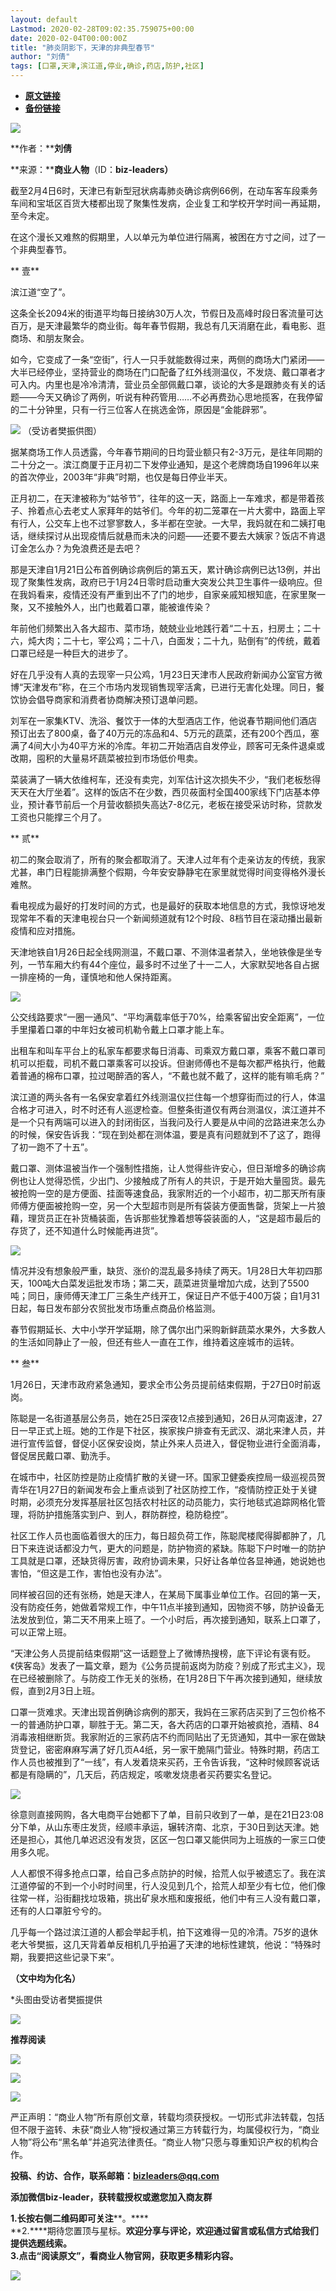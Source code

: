 ```yaml
---
layout: default
Lastmod: 2020-02-28T09:02:35.759075+00:00
date: 2020-02-04T00:00:00Z
title: "肺炎阴影下，天津的非典型春节"
author: "刘倩"
tags: [口罩,天津,滨江道,停业,确诊,药店,防护,社区]
---
```


* [**原文链接**](http://mp.weixin.qq.com/s?__biz=MzIyNzEyNTYyNA==&mid=2650022935&idx=1&sn=3f4c596dace4bf44d383e4c884892bd9&chksm=f0657400c712fd16a8f43fcdc268c098387e84308f958262774241fd2d99139bac55deae6335#rd)
* [**备份链接**](http://archive.ph/MX5wl)


  

![](/images/post/21a6bd0e9cc475132fa1f02efbd81f62.jpg)

**作者：****刘倩**

**来源：******商业人物****（ID：****biz-leaders）****

  

截至2月4日6时，天津已有新型冠状病毒肺炎确诊病例66例，在动车客车段乘务车间和宝坻区百货大楼都出现了聚集性发病，企业复工和学校开学时间一再延期，至今未定。

在这个漫长又难熬的假期里，人以单元为单位进行隔离，被困在方寸之间，过了一个非典型春节。

  

** 壹**

滨江道“空了”。

这条全长2094米的街道平均每日接纳30万人次，节假日及高峰时段日客流量可达百万，是天津最繁华的商业街。每年春节假期，我总有几天消磨在此，看电影、逛商场、和朋友聚会。

如今，它变成了一条“空街”，行人一只手就能数得过来，两侧的商场大门紧闭——大半已经停业，坚持营业的商场在门口配备了红外线测温仪，不发烧、戴口罩者才可入内。内里也是冷冷清清，营业员全部佩戴口罩，谈论的大多是跟肺炎有关的话题——今天又确诊了两例，听说有种药管用……不必再费劲心思地揽客，在我停留的二十分钟里，只有一行三位客人在挑选金饰，原因是“金能辟邪”。

  

![](/images/post/a262561c40b38a4c1a087aa9efd3c476.jpg) （受访者樊振供图）

  

据某商场工作人员透露，今年春节期间的日均营业额只有2-3万元，是往年同期的二十分之一。滨江商厦于正月初二下发停业通知，是这个老牌商场自1996年以来的首次停业，2003年“非典”时期，也仅是每日停业半天。

  

正月初二，在天津被称为“姑爷节”，往年的这一天，路面上一车难求，都是带着孩子、拎着点心去老丈人家拜年的姑爷们。今年的初二笼罩在一片大雾中，路面上罕有行人，公交车上也不过寥寥数人，多半都在空驶。一大早，我妈就在和二姨打电话，继续探讨从出现疫情后就悬而未决的问题——还要不要去大姨家？饭店不肯退订金怎么办？为免浪费还是去吧？  

  

那是天津自1月21日公布首例确诊病例后的第五天，累计确诊病例已达13例，并出现了聚集性发病，政府已于1月24日零时启动重大突发公共卫生事件一级响应。但在我妈看来，疫情还没有严重到出不了门的地步，自家亲戚知根知底，在家里聚一聚，又不接触外人，出门也戴着口罩，能被谁传染？

  

年前他们频繁出入各大超市、菜市场，兢兢业业地践行着“二十五，扫房土；二十六，炖大肉；二十七，宰公鸡；二十八，白面发；二十九，贴倒有”的传统，戴着口罩已经是一种巨大的进步了。  

  

好在几乎没有人真的去现宰一只公鸡，1月23日天津市人民政府新闻办公室官方微博“天津发布”称，在三个市场内发现销售现宰活禽，已进行无害化处理。同日，餐饮协会倡导商家和消费者协商解决预订退单问题。  

刘军在一家集KTV、洗浴、餐饮于一体的大型酒店工作，他说春节期间他们酒店预订出去了800桌，备了40万元的冻品和4、5万元的蔬菜，还有200个西瓜，塞满了4间大小为40平方米的冷库。年初二开始酒店自发停业，顾客可无条件退桌或改期，囤积的大量易坏蔬菜被拉到市场低价甩卖。

菜装满了一辆大依维柯车，还没有卖完，刘军估计这次损失不少，“我们老板愁得天天在大厅坐着”。这样的饭店不在少数，西贝莜面村全国400家线下门店基本停业，预计春节前后一个月营收额损失高达7-8亿元，老板在接受采访时称，贷款发工资也只能撑三个月了。

  

** 贰**

初二的聚会取消了，所有的聚会都取消了。天津人过年有个走亲访友的传统，我家尤甚，串门日程能排满整个假期，今年安安静静宅在家里就觉得时间变得格外漫长难熬。  

看电视成为最好的打发时间的方式，也是最好的获取本地信息的方式，我惊讶地发现常年不看的天津电视台只一个新闻频道就有12个时段、8档节目在滚动播出最新疫情和应对措施。  

天津地铁自1月26日起全线网测温，不戴口罩、不测体温者禁入，坐地铁像是坐专列，一节车厢大约有44个座位，最多时不过坐了十一二人，大家默契地各自占据一排座椅的一角，谨慎地和他人保持距离。

![](/images/post/422c601e0729d0941d38f8074e3c86e3.jpg)

公交线路要求“一圈一通风”、“平均满载率低于70%，给乘客留出安全距离”，一位手里攥着口罩的中年妇女被司机勒令戴上口罩才能上车。  

出租车和叫车平台上的私家车都要求每日消毒、司乘双方戴口罩，乘客不戴口罩司机可以拒载，司机不戴口罩乘客可以投诉。但谢师傅也不是每次都严格执行，他戴着普通的棉布口罩，拉过喝醉酒的客人，“不戴也就不戴了，这样的能有嘛毛病？”

滨江道的两头各有一名保安拿着红外线测温仪拦住每一个想穿街而过的行人，体温合格才可进入，时不时还有人巡逻检查。但整条街道仅有两台测温仪，滨江道并不是一个只有两端可以进入的封闭街区，当我问及行人要是从中间的岔路进来怎么办的时候，保安告诉我：“现在到处都在测体温，要是真有问题就到不了这了，跑得了初一跑不了十五”。

戴口罩、测体温被当作一个强制性措施，让人觉得些许安心，但日渐增多的确诊病例也让人觉得恐慌，少出门、少接触成了所有人的共识，于是开始大量囤货。最先被抢购一空的是方便面、挂面等速食品，我家附近的一个小超市，初二那天所有康师傅方便面被抢购一空，另一个大型超市则是所有袋装方便面售罄，货架上一片狼藉，理货员正在补货桶装面，告诉那些犹豫着想等袋装面的人，“这是超市最后的存货了，还不知道什么时候能再进货”。

![](/images/post/436262e8d281e81eb30ef00280f7a854.jpg)

情况并没有想象般严重，缺货、涨价的混乱最多持续了两天。1月28日大年初四那天，100吨大白菜发运批发市场；第二天，蔬菜进货量增加六成，达到了5500吨；同日，康师傅天津工厂三条生产线开工，保证日产不低于400万袋；自1月31日起，每日发布部分农贸批发市场重点商品价格监测。

春节假期延长、大中小学开学延期，除了偶尔出门采购新鲜蔬菜水果外，大多数人的生活如同静止了一般，但还有些人一直在工作，维持着这座城市的运转。

  

** 叁**

  

1月26日，天津市政府紧急通知，要求全市公务员提前结束假期，于27日0时前返岗。

陈聪是一名街道基层公务员，她在25日深夜12点接到通知，26日从河南返津，27日一早正式上班。她的工作是下社区，挨家挨户排查有无武汉、湖北来津人员，并进行宣传监督，督促小区保安设岗，禁止外来人员进入，督促物业进行全面消毒，督促居民戴口罩、勤洗手。

在城市中，社区防控是防止疫情扩散的关键一环。国家卫健委疾控局一级巡视员贺青华在1月27日的新闻发布会上重点谈到了社区防控工作，“疫情防控正处于关键时期，必须充分发挥基层社区包括农村社区的动员能力，实行地毯式追踪网格化管理，将防护措施落实到户、到人，群防群控，稳防稳控”。

社区工作人员也面临着很大的压力，每日超负荷工作，陈聪爬楼爬得脚都肿了，几日下来连说话都没力气，更大的问题是，防护物资的紧缺。陈聪下户时唯一的防护工具就是口罩，还缺货得厉害，政府协调未果，只好让各单位各显神通，她说她也害怕，“但这是工作，害怕也没有办法”。

同样被召回的还有张杨，她是天津人，在某局下属事业单位工作。召回的第一天，没有防疫任务，她做着常规工作，中午11点半接到通知，因物资不够，防护设备无法发放到位，第二天不用来上班了。一个小时后，再次接到通知，联系上口罩了，可以正常上班。

“天津公务人员提前结束假期”这一话题登上了微博热搜榜，底下评论有褒有贬。《侠客岛》发表了一篇文章，题为《公务员提前返岗为防疫？别成了形式主义》，现在已经被删除了。与防疫工作无关的张杨，在1月28日下午再次接到通知，继续放假，直到2月3日上班。

口罩一货难求。天津出现首例确诊病例的那天，我妈在三家药店买到了三包价格不一的普通防护口罩，聊胜于无。第二天，各大药店的口罩开始被疯抢，酒精、84消毒液相继断货。我家附近的三家药店不约而同贴出了无货通知，其中一家在做缺货登记，密密麻麻写满了好几页A4纸，另一家干脆隔门营业。特殊时期，药店工作人员也被推到了“一线”，有人发着烧来买药，王令告诉我，“这种时候顾客说话都是有隐瞒的”，几天后，药店规定，咳嗽发烧患者买药要实名登记。

![](/images/post/da6bda90c7a67a93d7e4b949eb05fb2e.jpg)

徐意则直接网购，各大电商平台她都下了单，目前只收到了一单，是在21日23:08分下单，从山东枣庄发货，经顺丰承运，辗转济南、北京，于30日到达天津。她还是担心，其他几单迟迟没有发货，区区一包口罩又能供同为上班族的一家三口使用多久呢。

人人都恨不得多抢点口罩，给自己多点防护的时候，拾荒人似乎被遗忘了。我在滨江道停留的不到一个小时时间里，行人没见到几个，拾荒人却至少有七位，他们像往常一样，沿街翻找垃圾箱，挑出矿泉水瓶和废报纸，他们中有三人没有戴口罩，还有的人口罩脏兮兮的。

几乎每一个路过滨江道的人都会举起手机，拍下这难得一见的冷清。75岁的退休老大爷樊振，这几天背着单反相机几乎拍遍了天津的地标性建筑，他说：“特殊时期，我要把这些记录下来”。

**（文中均为化名）**

\*头图由受访者樊振提供  

![](/images/post/c86a469ea5f468c52f90628de527647f.jpg)

  

  

  

  

  

  

  

  

  

**推荐阅读**

[![](/images/post/5989fc73037bbf61acb403bcae740f88.jpg)](http://mp.weixin.qq.com/s?__biz=MzIyNzEyNTYyNA==&mid=2650022913&idx=1&sn=1ad4438caaf2deedafd8b71b98d69555&chksm=f0657416c712fd00b0663646b1773afb335121cd6bcf1483d993d889bceb758e42d4a4587702&scene=21#wechat_redirect)

[![](/images/post/16ed586c0c7be4b645e8083a609674f1.jpg)](http://mp.weixin.qq.com/s?__biz=MzIyNzEyNTYyNA==&mid=2650022869&idx=1&sn=1b0dcd2f3b5639643f0748acba3ead6c&chksm=f06573c2c712fad4e94725f0c2941d116a6ed9129488264ccd887f289e52a668910fa8d9360c&scene=21#wechat_redirect)

[![](/images/post/3c393973f4c60b816a667024c3cf31e4.jpg)](http://mp.weixin.qq.com/s?__biz=MzIyNzEyNTYyNA==&mid=2650022889&idx=1&sn=66ceed2301ba99d21f2631462c9a0ecd&chksm=f06573fec712fae8c6cc1affdb239a96987894c39a552742e3c102a29b21bc1cfd091773df92&scene=21#wechat_redirect)

严正声明：“商业人物”所有原创文章，转载均须获授权。一切形式非法转载，包括但不限于盗转、未获“商业人物”授权通过第三方转载行为，均属侵权行为，“商业人物”将公布“黑名单”并追究法律责任。“商业人物”只愿与尊重知识产权的机构合作。

  

**投稿、约访、合作，联系邮箱：bizleaders@qq.com**

**添加微信biz-leader，获转载授权或邀您加入商友群**

**1.**长按右侧二维码即可关注******。****  
**2.****期待您置顶与星标。****欢迎分享与评论，欢迎通过留言或私信方式给我们提供选题线索**。  
**3.点击“阅读原文”，看商业人物官网，获取更多精彩内容**。**

![](/images/post/7e38fc7f97f96b3c934b6988973eafed.jpg)

